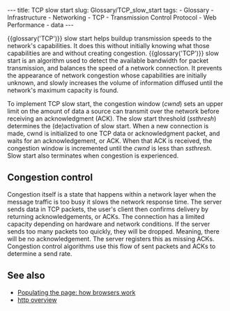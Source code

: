 --- title: TCP slow start slug: Glossary/TCP\_slow\_start tags: - Glossary - Infrastructure - Networking - TCP - Transmission Control Protocol - Web Performance - data ---

{{glossary('TCP')}} slow start helps buildup transmission speeds to the network's capabilities. It does this without initially knowing what those capabilities are and without creating congestion. {{glossary('TCP')}} slow start is an algorithm used to detect the available bandwidth for packet transmission, and balances the speed of a network connection. It prevents the appearance of network congestion whose capabilities are initially unknown, and slowly increases the volume of information diffused until the network's maximum capacity is found.

To implement TCP slow start, the congestion window (*cwnd*) sets an upper limit on the amount of data a source can transmit over the network before receiving an acknowledgment (ACK). The slow start threshold (*ssthresh*) determines the (de)activation of slow start. When a new connection is made, cwnd is initialized to one TCP data or acknowledgment packet, and waits for an acknowledgement, or ACK. When that ACK is received, the congestion window is incremented until the *cwnd* is less than *ssthresh*. Slow start also terminates when congestion is experienced.

Congestion control
------------------

Congestion itself is a state that happens within a network layer when the message traffic is too busy it slows the network response time. T<span style="font-weight: 400;">he server sends data in TCP packets, the user's client then confirms delivery by returning acknowledgements, or ACKs. The connection has a limited capacity depending on hardware and network conditions. If the server sends too many packets too quickly, they will be dropped. Meaning, there will be no acknowledgement. The server registers this as missing ACKs. Congestion control algorithms use this flow of sent packets and ACKs to determine a send rate.</span>

See also
--------

-   [Populating the page: how browsers work](/en-US/docs/Web/Performance/How_browsers_work)
-   [http overview](/en-US/docs/Web/HTTP/Overview)

